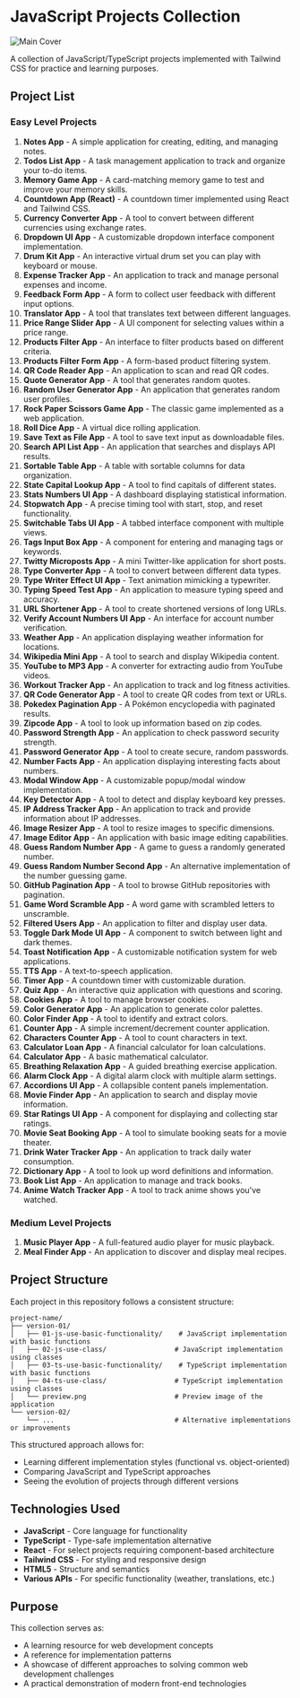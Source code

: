 # JavaScript Projects Collection

![Main Cover](https://ik.imagekit.io/nagoevid/javascript-projects/cover.png?updatedAt=1748963170431)

A collection of JavaScript/TypeScript projects implemented with Tailwind CSS for practice and learning purposes.

## Project List

### Easy Level Projects

1. **Notes App** - A simple application for creating, editing, and managing notes.
2. **Todos List App** - A task management application to track and organize your to-do items.
3. **Memory Game App** - A card-matching memory game to test and improve your memory skills.
4. **Countdown App (React)** - A countdown timer implemented using React and Tailwind CSS.
5. **Currency Converter App** - A tool to convert between different currencies using exchange rates.
6. **Dropdown UI App** - A customizable dropdown interface component implementation.
7. **Drum Kit App** - An interactive virtual drum set you can play with keyboard or mouse.
8. **Expense Tracker App** - An application to track and manage personal expenses and income.
9. **Feedback Form App** - A form to collect user feedback with different input options.
10. **Translator App** - A tool that translates text between different languages.
11. **Price Range Slider App** - A UI component for selecting values within a price range.
12. **Products Filter App** - An interface to filter products based on different criteria.
13. **Products Filter Form App** - A form-based product filtering system.
14. **QR Code Reader App** - An application to scan and read QR codes.
15. **Quote Generator App** - A tool that generates random quotes.
16. **Random User Generator App** - An application that generates random user profiles.
17. **Rock Paper Scissors Game App** - The classic game implemented as a web application.
18. **Roll Dice App** - A virtual dice rolling application.
19. **Save Text as File App** - A tool to save text input as downloadable files.
20. **Search API List App** - An application that searches and displays API results.
21. **Sortable Table App** - A table with sortable columns for data organization.
22. **State Capital Lookup App** - A tool to find capitals of different states.
23. **Stats Numbers UI App** - A dashboard displaying statistical information.
24. **Stopwatch App** - A precise timing tool with start, stop, and reset functionality.
25. **Switchable Tabs UI App** - A tabbed interface component with multiple views.
26. **Tags Input Box App** - A component for entering and managing tags or keywords.
27. **Twitty Microposts App** - A mini Twitter-like application for short posts.
28. **Type Converter App** - A tool to convert between different data types.
29. **Type Writer Effect UI App** - Text animation mimicking a typewriter.
30. **Typing Speed Test App** - An application to measure typing speed and accuracy.
31. **URL Shortener App** - A tool to create shortened versions of long URLs.
32. **Verify Account Numbers UI App** - An interface for account number verification.
33. **Weather App** - An application displaying weather information for locations.
34. **Wikipedia Mini App** - A tool to search and display Wikipedia content.
35. **YouTube to MP3 App** - A converter for extracting audio from YouTube videos.
36. **Workout Tracker App** - An application to track and log fitness activities.
37. **QR Code Generator App** - A tool to create QR codes from text or URLs.
38. **Pokedex Pagination App** - A Pokémon encyclopedia with paginated results.
39. **Zipcode App** - A tool to look up information based on zip codes.
40. **Password Strength App** - An application to check password security strength.
41. **Password Generator App** - A tool to create secure, random passwords.
42. **Number Facts App** - An application displaying interesting facts about numbers.
43. **Modal Window App** - A customizable popup/modal window implementation.
44. **Key Detector App** - A tool to detect and display keyboard key presses.
45. **IP Address Tracker App** - An application to track and provide information about IP addresses.
46. **Image Resizer App** - A tool to resize images to specific dimensions.
47. **Image Editor App** - An application with basic image editing capabilities.
48. **Guess Random Number App** - A game to guess a randomly generated number.
49. **Guess Random Number Second App** - An alternative implementation of the number guessing game.
50. **GitHub Pagination App** - A tool to browse GitHub repositories with pagination.
51. **Game Word Scramble App** - A word game with scrambled letters to unscramble.
52. **Filtered Users App** - An application to filter and display user data.
53. **Toggle Dark Mode UI App** - A component to switch between light and dark themes.
54. **Toast Notification App** - A customizable notification system for web applications.
55. **TTS App** - A text-to-speech application.
56. **Timer App** - A countdown timer with customizable duration.
57. **Quiz App** - An interactive quiz application with questions and scoring.
58. **Cookies App** - A tool to manage browser cookies.
59. **Color Generator App** - An application to generate color palettes.
60. **Color Finder App** - A tool to identify and extract colors.
61. **Counter App** - A simple increment/decrement counter application.
62. **Characters Counter App** - A tool to count characters in text.
63. **Calculator Loan App** - A financial calculator for loan calculations.
64. **Calculator App** - A basic mathematical calculator.
65. **Breathing Relaxation App** - A guided breathing exercise application.
66. **Alarm Clock App** - A digital alarm clock with multiple alarm settings.
67. **Accordions UI App** - A collapsible content panels implementation.
68. **Movie Finder App** - An application to search and display movie information.
69. **Star Ratings UI App** - A component for displaying and collecting star ratings.
70. **Movie Seat Booking App** - A tool to simulate booking seats for a movie theater.
71. **Drink Water Tracker App** - An application to track daily water consumption.
72. **Dictionary App** - A tool to look up word definitions and information.
73. **Book List App** - An application to manage and track books.
74. **Anime Watch Tracker App** - A tool to track anime shows you've watched.

### Medium Level Projects

1. **Music Player App** - A full-featured audio player for music playback.
2. **Meal Finder App** - An application to discover and display meal recipes.

## Project Structure

Each project in this repository follows a consistent structure:

```
project-name/
├── version-01/
│   ├── 01-js-use-basic-functionality/    # JavaScript implementation with basic functions
│   ├── 02-js-use-class/                 # JavaScript implementation using classes
│   ├── 03-ts-use-basic-functionality/    # TypeScript implementation with basic functions
│   ├── 04-ts-use-class/                 # TypeScript implementation using classes
│   └── preview.png                      # Preview image of the application
└── version-02/
    └── ...                              # Alternative implementations or improvements
```

This structured approach allows for:
- Learning different implementation styles (functional vs. object-oriented)
- Comparing JavaScript and TypeScript approaches
- Seeing the evolution of projects through different versions

## Technologies Used

- **JavaScript** - Core language for functionality
- **TypeScript** - Type-safe implementation alternative
- **React** - For select projects requiring component-based architecture
- **Tailwind CSS** - For styling and responsive design
- **HTML5** - Structure and semantics
- **Various APIs** - For specific functionality (weather, translations, etc.)

## Purpose

This collection serves as:
- A learning resource for web development concepts
- A reference for implementation patterns
- A showcase of different approaches to solving common web development challenges
- A practical demonstration of modern front-end technologies 